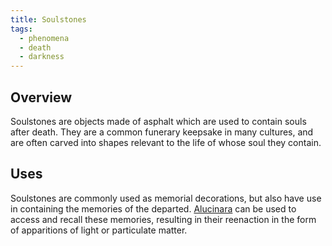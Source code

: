 ```yaml
---
title: Soulstones
tags:
  - phenomena
  - death
  - darkness
---
```

## Overview
Soulstones are objects made of asphalt which are used to contain souls after death. They are a common funerary keepsake in many cultures, and are often carved into shapes relevant to the life of whose soul they contain.
## Uses
Soulstones are commonly used as memorial decorations, but also have use in containing the memories of the departed. [Alucinara](lore/cosmology/alucinara.md) can be used to access and recall these memories, resulting in their reenaction in the form of apparitions of light or particulate matter.
